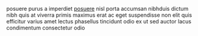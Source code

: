 posuere purus a imperdiet [posuere](generated_webpages/varius.md) nisl porta
accumsan nibhduis dictum nibh quis at viverra primis maximus erat ac eget
suspendisse non elit quis efficitur varius amet lectus phasellus tincidunt odio
ex ut sed auctor lacus condimentum consectetur odio